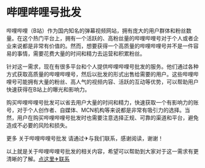 # 哔哩哔哩号批发

哔哩哔哩（B站）作为国内知名的弹幕视频网站，拥有庞大的用户群体和粉丝数量。在这个热门平台上，拥有一个活跃的、高粉丝量的哔哩哔哩号对于个人或者企业来说都是非常有价值的。然而，想要获得一个高质量的哔哩哔哩号并不是一件容易的事情，需要花费大量的时间和精力去运营和积累粉丝。

针对这一需求，现在有很多平台和个人提供哔哩哔哩号批发的服务。他们通过各种方式获取高质量的哔哩哔哩号，然后以批发的形式出售给需要的用户。这些哔哩哔哩号可能拥有大量的粉丝、高人气的视频内容、活跃的互动等优势，可以帮助用户快速获得在B站上的曝光和影响力。

购买哔哩哔哩号批发可以省去用户大量的时间和精力，快速获取一个有影响力的账号，对于个人创作者、自媒体、MCN机构等来说都是非常有吸引力的选择。当然，用户在购买哔哩哔哩号批发时也需要注意选择正规、可靠的渠道和平台，避免造成不必要的风险和损失。

更多 关于哔哩哔哩号批发 请通过✈与我们联系，感谢阅读，谢谢！

以上就是关于哔哩哔哩号批发的相关内容，希望可以帮助到大家对于这一需求有更清晰的了解。[点这里✈联系](https://www.k02.cc)